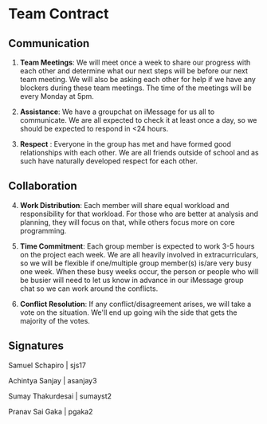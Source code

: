 # Team Contract

## Communication
1. **Team Meetings**: We will meet once a week to share our progress with each other and determine what our next steps will be before our next team meeting. We will also be asking each other for help if we have any blockers during these team meetings. The time of the meetings will be every Monday at 5pm.

2. **Assistance**: We have a groupchat on iMessage for us all to communicate. We are all expected to check it at least once a day, so we should be expected to respond in <24 hours.

3. **Respect** : Everyone in the group has met and have formed good relationships with each other. We are all friends outside of school and as such have naturally developed respect for each other. 

## Collaboration

4. **Work Distribution**: Each member will share equal workload and responsibility for that workload. For those who are better at analysis and planning, they will focus on that, while others focus more on core programming. 

5. **Time Commitment**:  Each group member is expected to work 3-5 hours on the project each week. We are all heavily involved in extracurriculars, so we will be flexible if one/multiple group member(s) is/are very busy one week. When these busy weeks occur, the person or people who will be busier will need to let us know in advance in our iMessage group chat so we can work around the conflicts.

6. **Conflict Resolution**: If any conflict/disagreement arises, we will take a  vote on the situation. We'll end up going wih the side that gets the majority of the votes.

## Signatures
Samuel Schapiro | sjs17

Achintya Sanjay | asanjay3

Sumay Thakurdesai | sumayst2

Pranav Sai Gaka | pgaka2

